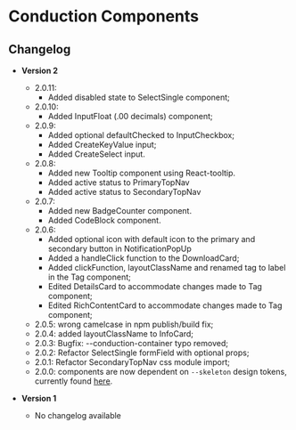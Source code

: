 # Conduction Components

## Changelog

- **Version 2**

  - 2.0.11:
    - Added disabled state to SelectSingle component;
  - 2.0.10:
    - Added InputFloat (.00 decimals) component;
  - 2.0.9:
    - Added optional defaultChecked to InputCheckbox;
    - Added CreateKeyValue input;
    - Added CreateSelect input.
  - 2.0.8:
    - Added new Tooltip component using React-tooltip.
    - Added active status to PrimaryTopNav
    - Added active status to SecondaryTopNav
  - 2.0.7:
    - Added new BadgeCounter component.
    - Added CodeBlock component.
  - 2.0.6:
    - Added optional icon with default icon to the primary and secondary button in NotificationPopUp
    - Added a handleClick function to the DownloadCard;
    - Added clickFunction, layoutClassName and renamed tag to label in the Tag component;
    - Edited DetailsCard to accommodate changes made to Tag component;
    - Edited RichContentCard to accommodate changes made to Tag component;
  - 2.0.5: wrong camelcase in npm publish/build fix;
  - 2.0.4: added layoutClassName to InfoCard;
  - 2.0.3: Bugfix: --conduction-container typo removed;
  - 2.0.2: Refactor SelectSingle formField with optional props;
  - 2.0.1: Refactor SecondaryTopNav css module import;
  - 2.0.0: components are now dependent on `--skeleton` design tokens, currently found [here](https://github.com/OpenCatalogi/web-app/blob/development/pwa/src/styling/design-tokens/skeleton-design-tokens.css).

- **Version 1**

  - No changelog available
